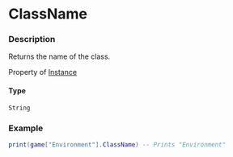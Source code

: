 # ClassName
### Description
Returns the name of the class.

Property of [Instance](/classes/Instance/)

#### Type
`String`

### Example
```lua
print(game["Environment"].ClassName) -- Prints "Environment"
```